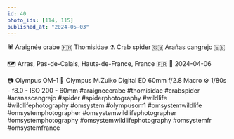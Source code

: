 ```yaml
---
id: 40
photo_ids: [114, 115]
published_at: "2024-05-03"
---
```

🕷️ 
Araignée crabe 🇫🇷
Thomisidae ⚗️
Crab spider 🇬🇧
Arañas cangrejo 🇪🇸

🗺️ Arras, Pas-de-Calais, Hauts-de-France, France 🇫🇷
📅 2024-04-06

📷 Olympus OM-1
🔭 Olympus M.Zuiko Digital ED 60mm f/2.8 Macro
⚙️ 1/80s - f8.0 - ISO 200 - 60mm
#araigneecrabe #thomisidae #crabspider #aranascangrejo #spider #spiderphotography #wildlife #wildlifephotography #omsystem #olympusom1 #omsystemwildlife #omsystemphotographer #omsystemwildlifephotographer #omsystemphotography #omsystemwildlifephotography #omsystemfr #omsystemfrance